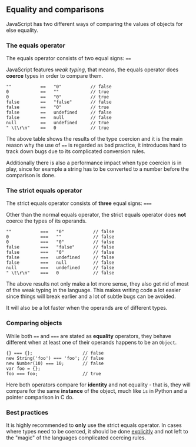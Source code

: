 ## Equality and comparisons

JavaScript has two different ways of comparing the values of objects for else
equality. 

### The equals operator

The equals operator consists of two equal signs: `==`

JavaScript features *weak typing*, that means, the equals operator does
**coerce** types in order to compare them.
    
    ""           ==   "0"           // false
    0            ==   ""            // true
    0            ==   "0"           // true
    false        ==   "false"       // false
    false        ==   "0"           // true
    false        ==   undefined     // false
    false        ==   null          // false
    null         ==   undefined     // true
    " \t\r\n"    ==   0             // true

The above table shows the results of the type coercion and it is the main reason 
why the use of `==` is regarded as bad practice, it introduces hard to track down
bugs due to its complicated conversion rules.

Additionally there is also a performance impact when type coercion is in play,
since for example a string has to be converted to a number before the comparison
is done. 

### The strict equals operator

The strict equals operator consists of **three** equal signs: `===`

Other than the normal equals operator, the strict equals operator does **not**
coerce the types of its operands.

    ""           ===   "0"           // false
    0            ===   ""            // false
    0            ===   "0"           // false
    false        ===   "false"       // false
    false        ===   "0"           // false
    false        ===   undefined     // false
    false        ===   null          // false
    null         ===   undefined     // false
    " \t\r\n"    ===   0             // false

The above results not only make a lot more sense, they also get rid of most of
the weak typing in the language. This makes writing code a lot easier since
things will break earlier and a lot of subtle bugs can be avoided.

It will also be a lot faster when the operands are of different types.

### Comparing objects

While both `==` and `===` are stated as **equality** operators, they behave 
different when at least one of their operands happens to be an `Object`.

    {} === {};                   // false
    new String('foo') === 'foo'; // false
    new Number(10) === 10;       // false
    var foo = {};
    foo === foo;                 // true

Here both operators compare for **identity** and not equality - that is, they
will compare for the same **instance** of the object, much like `is` in Python 
and a pointer comparison in C do.

### Best practices

It is highly recommended to **only** use the strict equals operator. In cases
where types need to be coerced, it should be done [explicitly](#casting) and not
left to the "magic" of the languages complicated coercing rules.

